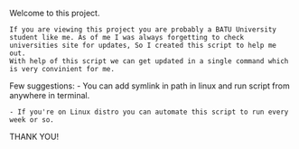 Welcome to this project.


	If you are viewing this project you are probably a BATU University student like me. As of me I was always forgetting to check universities site for updates, So I created this script to help me out.
	With help of this script we can get updated in a single command which is very convinient for me.

Few suggestions:
	- You can add symlink in path in linux and run script from anywhere in terminal.

	- If you're on Linux distro you can automate this script to run every week or so.


THANK YOU!

